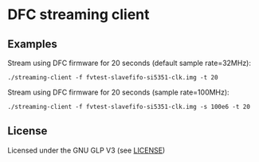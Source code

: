 # DFC streaming client


## Examples

Stream using DFC firmware for 20 seconds (default sample rate=32MHz):
```
./streaming-client -f fvtest-slavefifo-si5351-clk.img -t 20
```

Stream using DFC firmware for 20 seconds (sample rate=100MHz):
```
./streaming-client -f fvtest-slavefifo-si5351-clk.img -s 100e6 -t 20
```


## License

Licensed under the GNU GLP V3 (see [LICENSE](LICENSE))
